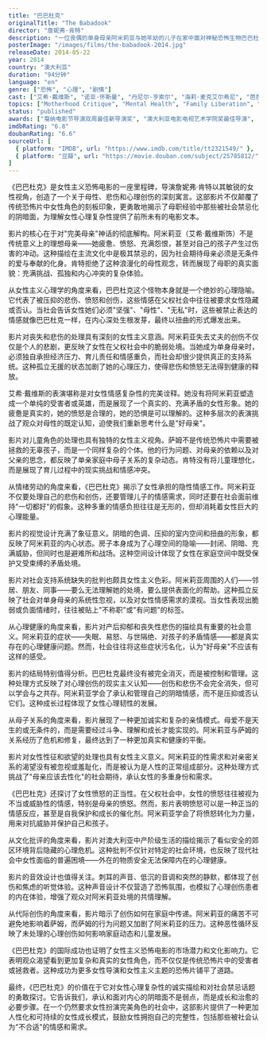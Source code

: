```yaml
---
title: "巴巴杜克"
originalTitle: "The Babadook"
director: "詹妮弗·肯特"
description: "一位丧偶的单身母亲阿米莉亚与她年幼的儿子在家中面对神秘恐怖生物巴巴杜克的威胁。这部澳大利亚心理恐怖片突破了传统恐怖电影的性别刻板印象，以母亲视角探讨了丧失、悲伤、母职压力和女性内心阴暗面等深刻主题。"
posterImage: "/images/films/the-babadook-2014.jpg"
releaseDate: 2014-05-22
year: 2014
country: "澳大利亚"
duration: "94分钟"
language: "en"
genre: ["恐怖", "心理", "剧情"]
cast: ["艾希·戴维斯", "诺亚·怀斯曼", "丹尼尔·亨索尔", "海莉·麦克艾尔希尼", "芭芭拉·韦斯特"]
topics: ["Motherhood Critique", "Mental Health", "Family Liberation", "Cultural Critique", "Feminist Psychology", "Emotional Labor", "Mental Resilience"]
status: "published"
awards: ["戛纳电影节导演双周最佳新导演奖", "澳大利亚电影电视艺术学院奖最佳导演", "悉尼电影节最佳澳大利亚电影", "多伦多国际电影节展映"]
imdbRating: "6.8"
doubanRating: "6.6"
sourceUrl: [
  { platform: "IMDB", url: "https://www.imdb.com/title/tt2321549/" },
  { platform: "豆瓣", url: "https://movie.douban.com/subject/25785812/" }
]
---
```


《巴巴杜克》是女性主义恐怖电影的一座里程碑，导演詹妮弗·肯特以其敏锐的女性视角，创造了一个关于母性、悲伤和心理创伤的深刻寓言。这部影片不仅颠覆了传统恐怖片中女性角色的刻板印象，更勇敢地揭示了母职经验中那些被社会禁忌化的阴暗面，为理解女性心理复杂性提供了前所未有的电影文本。

影片的核心在于对"完美母亲"神话的彻底解构。阿米莉亚（艾希·戴维斯饰）不是传统意义上的理想母亲——她疲惫、愤怒、充满怨恨，甚至对自己的孩子产生过伤害的冲动。这种描绘在主流文化中是极其禁忌的，因为社会期待母亲必须是无条件的爱与奉献的化身。肯特拒绝了这种浪漫化的母性观念，转而展现了母职的真实面貌：充满挑战、孤独和内心冲突的复杂体验。

从女性主义心理学的角度来看，巴巴杜克这个怪物本身就是一个绝妙的心理隐喻。它代表了被压抑的悲伤、愤怒和创伤，这些情感在父权社会中往往被要求女性隐藏或否认。当社会告诉女性她们必须"坚强"、"母性"、"无私"时，这些被禁止表达的情感就像巴巴杜克一样，在内心深处生根发芽，最终以扭曲的形式爆发出来。

影片对丧失和悲伤的处理具有深刻的女性主义意涵。阿米莉亚失去丈夫的创伤不仅仅是个人的悲剧，更反映了女性在父权社会中的脆弱处境。当她成为单身母亲时，必须独自承担经济压力、育儿责任和情感重负，而社会却很少提供真正的支持系统。这种孤立无援的状态加剧了她的心理压力，使得悲伤和愤怒无法得到健康的释放。

艾希·戴维斯的表演堪称是对女性情感复杂性的完美诠释。她没有将阿米莉亚塑造成一个单纯的受害者或英雄，而是展现了一个真实的、充满矛盾的女性形象。她的疲惫是真实的，她的愤怒是合理的，她的恐惧是可以理解的。这种多层次的表演挑战了观众对母性的既定认知，迫使我们重新思考什么是"好母亲"。

影片对儿童角色的处理也具有独特的女性主义视角。萨姆不是传统恐怖片中需要被拯救的无辜孩子，而是一个同样复杂的个体。他的行为问题、对母亲的依赖以及对父亲的思念，都反映了单亲家庭中母子关系的复杂动态。肯特没有将儿童理想化，而是展现了育儿过程中的现实挑战和情感冲突。

从情绪劳动的角度来看，《巴巴杜克》揭示了女性承担的隐性情感工作。阿米莉亚不仅要处理自己的悲伤和创伤，还要管理儿子的情感需求，同时还要在社会面前维持"一切都好"的假象。这种多重的情感负担往往是无形的，但却消耗着女性巨大的心理能量。

影片的视觉设计充满了象征意义。阴暗的色调、压抑的室内空间和扭曲的形象，都反映了阿米莉亚的内心状态。房子本身成为了心理空间的隐喻——封闭、阴暗、充满威胁，但同时也是避难所和战场。这种空间设计体现了女性在家庭空间中既受保护又受束缚的矛盾处境。

影片对社会支持系统缺失的批判也颇具女性主义色彩。阿米莉亚周围的人们——邻居、朋友、同事——要么无法理解她的处境，要么提供表面化的帮助。这种孤立反映了社会对单身母亲的系统性忽视，以及对女性情感需求的漠视。当女性表现出脆弱或负面情绪时，往往被贴上"不称职"或"有问题"的标签。

从心理健康的角度来看，影片对产后抑郁和丧失性悲伤的描绘具有重要的社会意义。阿米莉亚的症状——失眠、易怒、与世隔绝、对孩子的矛盾情感——都是真实存在的心理健康问题。然而，社会往往将这些症状污名化，认为"好母亲"不应该有这样的感受。

影片的结局特别值得分析。巴巴杜克最终没有被完全消灭，而是被控制和管理。这种处理方式反映了对心理创伤的现实主义认知——创伤和悲伤不会完全消失，但可以学会与之共存。阿米莉亚学会了承认和管理自己的阴暗情感，而不是压抑或否认它们。这种成长过程体现了女性心理韧性的发展。

从母子关系的角度来看，影片展现了一种更加诚实和复杂的亲情模式。母爱不是天生的或无条件的，而是需要经过斗争、理解和成长才能实现的。阿米莉亚与萨姆的关系经历了危机和修复，最终达到了一种更加真实和健康的平衡。

影片对女性性征和欲望的处理也具有女性主义意义。阿米莉亚的性需求和对亲密关系的渴望没有被忽视或羞耻化，而是被认为是人性的正常组成部分。这种处理方式挑战了"母亲应该去性化"的社会期待，承认女性的多重身份和需求。

《巴巴杜克》还探讨了女性愤怒的正当性。在父权社会中，女性的愤怒往往被视为不当或威胁性的情感，特别是母亲的愤怒。然而，影片表明愤怒可以是一种正当的情感反应，甚至是自我保护和成长的催化剂。阿米莉亚学会了将愤怒转化为力量，用来对抗威胁并保护自己和孩子。

从文化批评的角度来看，影片对澳大利亚中产阶级生活的描绘揭示了看似安全的郊区环境背后隐藏的心理危机。这种批判不仅针对特定的社会环境，也反映了现代社会中女性面临的普遍困境——外在的物质安全无法保障内在的心理健康。

影片的音效设计也值得关注。刺耳的声音、低沉的音调和突然的静默，都体现了创伤和焦虑的听觉体验。这种声音设计不仅营造了恐怖氛围，也模拟了心理创伤患者的内在体验，增强了观众对阿米莉亚处境的共情理解。

从代际创伤的角度来看，影片暗示了创伤如何在家庭中传递。阿米莉亚的痛苦不可避免地影响着萨姆，而萨姆的行为问题又加剧了阿米莉亚的压力。这种恶性循环反映了未处理的心理创伤如何影响家庭动态和儿童发展。

《巴巴杜克》的国际成功也证明了女性主义恐怖电影的市场潜力和文化影响力。它表明观众渴望看到更加复杂和真实的女性角色，而不仅仅是传统恐怖片中的受害者或拯救者。这种成功为更多女性导演和女性主义主题的恐怖片铺平了道路。

最终，《巴巴杜克》的价值在于它对女性心理复杂性的诚实描绘和对社会禁忌话题的勇敢探讨。它告诉我们，承认和面对内心的阴暗面不是弱点，而是成长和治愈的必要步骤。在一个仍然要求女性扮演完美角色的社会中，这部影片提供了一种更加人性化和可持续的女性成长模式，鼓励女性拥抱自己的完整性，包括那些被社会认为"不合适"的情感和需求。